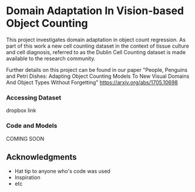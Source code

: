 
# Domain Adaptation In Vision-based Object Counting

This project investigates domain adaptation in object count regression. As part of this work a new cell counting dataset in the context of tissue culture and cell diagnosis, referred to as the Dublin Cell Counting dataset is made available to the research community.

Further details on this project can be found in our paper "People, Penguins and Petri Dishes: Adapting Object Counting Models To New Visual Domains And Object Types Without Forgetting" https://arxiv.org/abs/1705.10698

### Accessing Dataset

dropbox link

### Code and Models

COMING SOON














## Acknowledgments

* Hat tip to anyone who's code was used
* Inspiration
* etc
